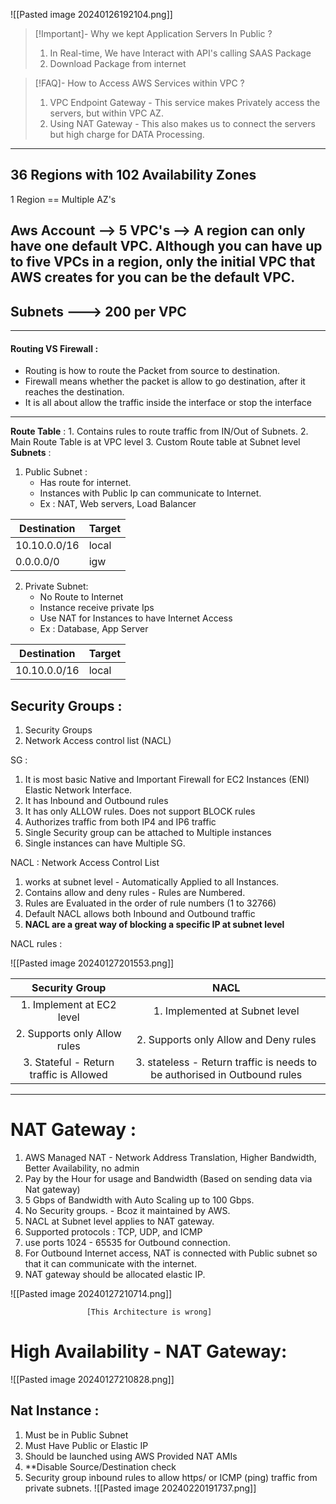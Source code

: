 
![[Pasted image 20240126192104.png]]


>[!Important]- Why we kept Application Servers In Public ? 
>
> 1. In Real-time, We have  Interact with API's calling SAAS Package 
> 2. Download Package from internet

>[!FAQ]- How to Access AWS Services within VPC ?
>1. VPC Endpoint Gateway - This service makes Privately access the servers, but within VPC AZ.
>2. Using NAT Gateway - This also makes us to connect the servers but high charge for DATA Processing.

***
## **36 Regions with 102 Availability Zones** 

1 Region == Multiple AZ's


##  Aws Account --> 5 VPC's --> **A region can only have one default VPC**. Although you can have up to five VPCs in a region, only the initial VPC that AWS creates for you can be the default VPC.

## Subnets  ---> 200 per VPC 


----
#### Routing  VS Firewall :

- Routing is how to route the Packet from source to destination.
- Firewall means whether the packet is allow to go destination, after it reaches the destination.
- It is all about allow the traffic inside the interface or stop the interface

****

**Route Table** : 
		1. Contains rules to route traffic from IN/Out of Subnets.
		2. Main Route Table is at VPC level
		3. Custom Route table at Subnet level
**Subnets** : 

1. Public Subnet : 
     *  Has route for internet.
     * Instances with Public Ip can communicate to Internet.
     * Ex : NAT, Web servers, Load Balancer

| **Destination** | **Target** |
| ---- | ---- |
| 10.10.0.0/16 | local |
| 0.0.0.0/0 | igw |

2. Private Subnet:
     * No Route to Internet
     * Instance receive private Ips
     * Use NAT for Instances to have Internet Access
     * Ex : Database, App Server
     
| **Destination** | **Target** |
| ---- | ---- |
| 10.10.0.0/16 | local |

## **Security Groups** :

1. Security Groups
2. Network Access control list (NACL)


SG : 
1. It is most basic Native and Important Firewall for EC2 Instances (ENI) Elastic Network Interface.
2.  It has Inbound and Outbound rules
3. It has only ALLOW rules. Does not support BLOCK rules
4. Authorizes traffic from both IP4 and IP6 traffic
5. Single Security group can be attached to Multiple instances
6. Single instances can have Multiple SG.

NACL : Network Access Control List 

1. works at subnet level - Automatically Applied to all Instances.
2. Contains allow and deny rules - Rules are Numbered.
3. Rules are Evaluated in the order of rule numbers (1 to 32766)
4. Default NACL allows both Inbound and Outbound traffic
5.  **NACL are a great way of blocking a specific IP at subnet level**

NACL rules :

![[Pasted image 20240127201553.png]]


| **Security Group** | **NACL** |
| :--: | :--: |
| 1. Implement at EC2 level | 1. Implemented at Subnet level |
| 2.  Supports only Allow rules | 2. Supports only Allow and Deny rules |
| 3. Stateful - Return traffic is Allowed | 3. stateless - Return traffic is needs to be authorised in Outbound rules |

-----------------------

# **NAT Gateway** :

1. AWS Managed NAT - Network Address Translation, Higher Bandwidth, Better Availability, no admin
2. Pay by the Hour for usage and Bandwidth (Based on sending data via Nat gateway)
3. 5 Gbps of Bandwidth with Auto Scaling up to 100 Gbps.
4. No Security groups. - Bcoz it maintained by AWS.
5. NACL at Subnet level applies to NAT gateway.
6. Supported protocols : TCP, UDP, and ICMP
7. use ports 1024 - 65535 for Outbound connection.
8. For Outbound Internet access, NAT is connected with Public subnet so that it can communicate with the internet.
9. NAT gateway should be allocated elastic IP.

![[Pasted image 20240127210714.png]]

                     [This Architecture is wrong]

# High Availability - NAT Gateway:

![[Pasted image 20240127210828.png]]


## Nat Instance :

1. Must be in Public Subnet
2. Must Have Public  or Elastic IP
3. Should be launched using AWS Provided NAT AMIs
4. **Disable Source/Destination check
5. Security group inbound rules to allow https/ or ICMP (ping) traffic from private subnets.
![[Pasted image 20240220191737.png]]

